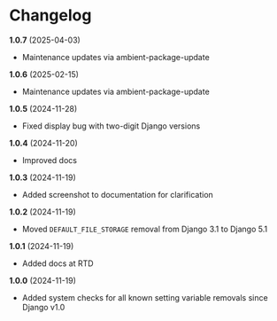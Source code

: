 # Changelog

**1.0.7** (2025-04-03)
  * Maintenance updates via ambient-package-update

**1.0.6** (2025-02-15)
  * Maintenance updates via ambient-package-update

**1.0.5** (2024-11-28)
   * Fixed display bug with two-digit Django versions

**1.0.4** (2024-11-20)
   * Improved docs

**1.0.3** (2024-11-19)
   * Added screenshot to documentation for clarification

**1.0.2** (2024-11-19)
   * Moved `DEFAULT_FILE_STORAGE` removal from Django 3.1 to Django 5.1

**1.0.1** (2024-11-19)
   * Added docs at RTD

**1.0.0** (2024-11-19)
   * Added system checks for all known setting variable removals since Django v1.0
